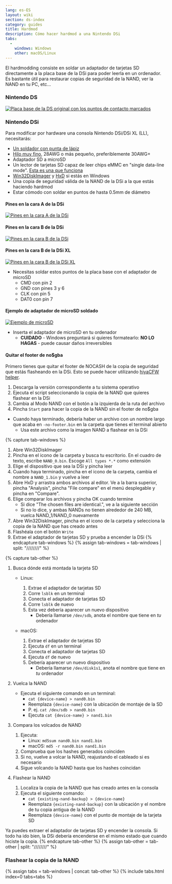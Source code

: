 ```yaml
---
lang: es-ES
layout: wiki
section: ds-index
category: guides
title: Hardmod
description: Cómo hacer hardmod a una Nintendo DSi
tabs:
  - 
    windows: Windows
    other: macOS/Linux
---
```


El hardmodding consiste en soldar un adaptador de tarjetas SD directamente a la placa base de la DSi para poder leerla en un ordenador. Es bastante útil para restaurar copias de seguridad de la NAND, ver la NAND en tu PC, etc...

### Nintendo DS
[![Placa base de la DS original con los puntos de contacto marcados](/assets/images/ds-hardmod/mobo_pinout.png)](/assets/images/ds-hardmod/mobo_pinout.png)

### Nintendo DSi

Para modificar por hardware una consola Nintendo DSi/DSi XL (LL), necesitarás:
   - [Un soldador con punta de lápiz](https://www.amazon.com/dp/B01N4571Q6)
   - [Hilo muy fino](https://www.amazon.com/dp/B01MXGNTA4), 28AWG o más pequeño, preferiblemente 30AWG+
   - Adaptador SD a microSD
   - Un lector de tarjetas SD capaz de leer chips eMMC en "single data-line mode". [Esta es una que funciona](https://www.amazon.com/dp/B006T9B6R2)
   - [Win32DiskImager](https://sourceforge.net/projects/win32diskimager/) y [HxD](https://mh-nexus.de/en/downloads.php?product=HxD20) si estás en Windows
   - Una copia de seguridad válida de la NAND de la DSi a la que estás haciendo hardmod
   - Estar cómodo con soldar en puntos de hasta 0.5mm de diámetro

#### Pines en la cara A de la DSi
[![Pines en la cara A de la DSi](/assets/images/dsi-hardmod/side_a.jpg)](/assets/images/dsi-hardmod/side_a.jpg)
#### Pines en la cara B de la DSi
[![Pines en la cara B de la DSi](/assets/images/dsi-hardmod/side_b.png)](/assets/images/dsi-hardmod/side_b.png)
#### Pines en la cara B de la DSi XL
[![Pines en la cara B de la DSi XL](/assets/images/dsi-hardmod/dsi_xl_side_b.png)](/assets/images/dsi-hardmod/dsi_xl_side_b.png)

- Necesitas soldar estos puntos de la placa base con el adaptador de microSD
   - CMD con pin 2
   - GND con pines 3 y 6
   - CLK con pin 5
   - DAT0 con pin 7

#### Ejemplo de adaptador de microSD soldado
[![Ejemplo de microSD](/assets/images/dsi-hardmod/sd.jpg)](/assets/images/dsi-hardmod/sd.jpg)

- Inserta el adaptador de microSD en tu ordenador
   - **CUIDADO** - Windows preguntará si quieres formatearlo: **NO LO HAGAS** - puede causar daños irreversibles

#### Quitar el footer de no$gba
Primero tienes que quitar el footer de NOCASH de la copia de seguridad que estás flasheando en la DSi. Esto se puede hacer utilizando [hiyaCFW helper](https://github.com/mondul/HiyaCFW-Helper/releases/latest).

1. Descarga la versión correspondiente a tu sistema operativo
1. Ejecuta el script seleccionando la copia de la NAND que quieres flashear en la DSi
1. Cambia al Modo NAND con el botón a la izquierda de la ruta del archivo
1. Pincha `Start` para hacer la copia de la NAND sin el footer de no$gba

- Cuando haya terminado, debería haber un archivo con un nombre largo que acaba en `-no-footer.bin` en la carpeta que tienes el terminal abierto
   - Usa este archivo como la imagen NAND a flashear en la DSi

{% capture tab-windows %}
1. Abre Win32DiskImager
1. Pincha en el icono de la carpeta y busca tu escritorio. En el cuadro de texto, escribe `NAND_0.bin`. Escoge `All types *.*` como extensión
1. Elige el dispositivo que sea la DSi y pincha leer
1. Cuando haya terminado, pincha en el icono de la carpeta, cambia el nombre a `NAND_1.bin` y vuelve a leer
1. Abre HxD y arrastra ambos archivos al editor. Ve a la barra superior, pincha "Analysis", pincha "File compare" en el menú desplegable y pincha en "Compare".
1. Elige comparar los archivos y pincha OK cuando termine
   - Si dice "The chosen files are identical.", ve a la siguiente sección
   - Si no lo dice, y ambas NANDs no tienen alrededor de 240 MB, vuelca NAND_1/NAND_0 nuevamente
1. Abre Win32DiskImager, pincha en el icono de la carpeta y selecciona la copia de la NAND que has creado antes
1. Flashéala con el botón `Write`
1. Extrae el adaptador de tarjetas SD y prueba a encender la DSi
{% endcapture tab-windows %}
{% assign tab-windows = tab-windows | split: "////////" %}


{% capture tab-other %}
1. Busca dónde está montada la tarjeta SD
   - Linux:
      1. Extrae el adaptador de tarjetas SD
      1. Corre `lsblk` en un terminal
      1. Conecta el adaptador de tarjetas SD
      1. Corre `lsblk` de nuevo
      1. Esta vez debería aparecer un nuevo dispositivo
         - Debería llamarse `/dev/sdb`, anota el nombre que tiene en *tu* ordenador

   - macOS:
      1. Extrae el adaptador de tarjetas SD
      1. Ejecuta `df` en un terminal
      1. Conecta el adaptador de tarjetas SD
      1. Ejecuta `df` de nuevo
      1. Debería aparecer un nuevo dispositivo
         - Debería llamarse `/dev/disk1s1`, anota el nombre que tiene en *tu* ordenador

1. Vuelca la NAND
   - Ejecuta el siguiente comando en un terminal:
      - `cat {device-name} > nand0.bin`
      - Reemplaza `{device-name}` con la ubicación de montaje de la SD
      - P. ej. `cat /dev/sdb > nand0.bin`
      - Ejecuta `cat {device-name} > nand1.bin`


1. Compara los volcados de NAND
   1. Ejecuta:
      - Linux: `md5sum nand0.bin nand1.bin`
      - macOS: `md5 -r nand0.bin nand1.bin`
   1. Comprueba que los hashes generados coinciden
   1. Si no, vuelve a volcar la NAND, reajustando el cableado si es necesario
   1. Sigue volcando la NAND hasta que los hashes coincidan

1. Flashear la NAND
   1. Localiza la copia de la NAND que has creado antes en la consola
   1. Ejecuta el siguiente comando:
      - `cat {existing-nand-backup} > {device-name}`
      - Reemplaza `{existing-nand-backup}` con la ubicación y el nombre de tu copia antigua de la NAND
      - Reemplaza `{device-name}` con el punto de montaje de la tarjeta SD

Ya puedes extraer el adaptador de tarjetas SD y encender la consola. Si todo ha ido bien, la DSi debería encenderse en el mismo estado que cuando hiciste la copia.
{% endcapture tab-other %}
{% assign tab-other = tab-other | split: "////////" %}

### Flashear la copia de la NAND
{% assign tabs = tab-windows | concat: tab-other %}
{% include tabs.html index=0 tabs=tabs %}
